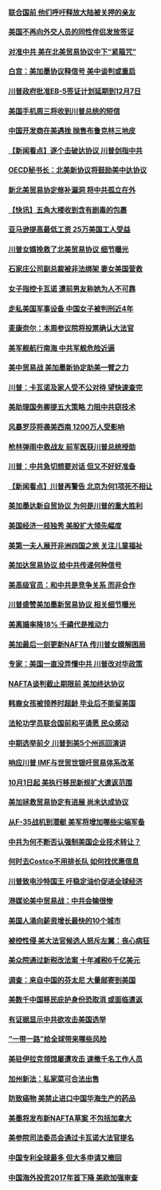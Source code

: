 #### [联合国前 他们呼吁释放大陆被关押的亲友](../pages/nsc412/n10756822.md) 

#### [美国不再向外交人员的同性伴侣发放签证](../pages/nsc412/n10756972.md) 

#### [对准中共 美在北美贸易协议中下“紧箍咒”](../pages/nsc412/n10756876.md) 

#### [白宫：美加墨协议释信号 美中谈判或重启](../pages/nsc412/n10756858.md) 

#### [川普政府批准EB-5签证计划延期到12月7日](../pages/nsc412/n10756809.md) 

#### [美国手机周三将收到川普总统的短信](../pages/nsc412/n10756693.md) 

#### [中国开发商在美遇挫 抛售布鲁克林三地皮](../pages/nsc412/n10756541.md) 

#### [【新闻看点】逐个击破达协议 川普剑指中共](../pages/nsc412/n10756217.md) 

#### [OECD秘书长：北美新协议将鼓励美中达协议](../pages/nsc412/n10756498.md) 

#### [新北美贸易协定修补漏洞 将中共孤立在外](../pages/nsc412/n10756251.md) 

#### [【快讯】五角大楼收到含有剧毒的包裹](../pages/nsc412/n10756426.md) 

#### [亚马逊提高最低工资 25万美国工人受益](../pages/nsc412/n10756248.md) 

#### [川普女婿挽救了北美贸易协议 细节曝光](../pages/nsc412/n10756114.md) 

#### [石家庄公司副总裁被非法绑架 妻女美国营救](../pages/nsc412/n10754123.md) 

#### [女子指控卡瓦诺 遭前男友称她为人不可靠](../pages/nsc412/n10756168.md) 

#### [走私美国军事设备 中国女子被判刑近4年](../pages/nsc412/n10755437.md) 

#### [麦康奈尔：本周参议院将投票确认大法官](../pages/nsc412/n10755478.md) 

#### [美军舰航行南海 中共军舰危险近逼](../pages/nsc412/n10755171.md) 

#### [美中贸易战 美加墨新协定助美一臂之力](../pages/nsc412/n10754879.md) 

#### [川普：卡瓦诺及家人受不公对待 望快速查完](../pages/nsc412/n10754858.md) 

#### [美助理国务卿提五大策略 力阻中共窃技术](../pages/nsc412/n10754355.md) 

#### [风暴罗莎将袭美西南 1200万人受影响](../pages/nsc412/n10754605.md) 

#### [枪林弹雨中救战友 前军医获川普总统授勋](../pages/nsc412/n10754590.md) 

#### [川普：中共急切想要对话 但又不好好准备](../pages/nsc412/n10754101.md) 

#### [【新闻看点】川普再警告 北京为何1项死不相让](../pages/nsc412/n10754283.md) 

#### [美加墨达新自贸协议 为何是川普的重大胜利](../pages/nsc412/n10754284.md) 

#### [美国经济一枝独秀 美股扩大领先幅度](../pages/nsc412/n10754330.md) 

#### [美第一夫人展开非洲四国之旅 关注儿童福祉](../pages/nsc412/n10754238.md) 

#### [美加达贸易协议 给中共传递何种信号](../pages/nsc412/n10754031.md) 

#### [美高级官员：和中共是竞争关系 而非合作](../pages/nsc412/n10754005.md) 

#### [川普盛赞美加墨新贸易协议 相关细节曝光](../pages/nsc412/n10754004.md) 

#### [美离婚率降18% 千禧代是推动力](../pages/nsc412/n10752797.md) 

#### [美加最后一刻更新NAFTA 传川普女婿解困局](../pages/nsc412/n10753090.md) 

#### [专家：美国一直没弄懂中共 川普改对华政策](../pages/nsc412/n10753071.md) 

#### [NAFTA谈判截止期限前 美加终达协议](../pages/nsc412/n10752737.md) 

#### [韩裔女孩被领养时超龄 毕业后不能留美国](../pages/nsc412/n10752626.md) 

#### [法轮功学员联合国前和平请愿 民众感动](../pages/nsc412/n10752305.md) 

#### [中期选举前夕 川普到美5个州巡回演讲](../pages/nsc412/n10752300.md) 

#### [响应川普  IMF与世贸世银吁贸易体系改革](../pages/nsc412/n10752239.md) 

#### [10月1日起 美执行移民新规扩大遣返范围](../pages/nsc412/n10752212.md) 

#### [美加拯救贸易协定有进展 尚未达成协议](../pages/nsc412/n10752114.md) 

#### [从F-35战机到潜艇 美军将增加哪些尖端军备](../pages/nsc412/n10741274.md) 

#### [中共为何不断否认强制美国企业技术转让？](../pages/nsc412/n10750697.md) 

#### [何时去Costco不用排长队 如何找优惠信息](../pages/nsc412/n10733906.md) 

#### [川普致电沙特国王 吁稳定油价促进全球经济](../pages/nsc412/n10751523.md) 

#### [港媒论美中贸易战：中共会输很惨](../pages/nsc412/n10751525.md) 

#### [美国人涌向薪资增长最快的10个城市](../pages/nsc412/n10733811.md) 

#### [被控性侵 美大法官候选人怒斥左翼：丧心病狂](../pages/nsc412/n10751230.md) 

#### [美众院通过新税改法案 十年减税6千亿美元](../pages/nsc412/n10750888.md) 

#### [调查：来自中国的芬太尼 大量邮寄到美国](../pages/nsc412/n10746608.md) 

#### [美数千中国移民庇护身份恐取消 或面临遣返](../pages/nsc412/n10750638.md) 

#### [有证据显示中共欲攻击美国选举](../pages/nsc412/n10750115.md) 

#### [“一带一路”给全球带来哪些风险](../pages/nsc412/n10742788.md) 

#### [美驻伊拉克领馆屡遭攻击 速撤千名工作人员](../pages/nsc412/n10749876.md) 

#### [加州新法：私家菜可合法出售](../pages/nsc412/n10749522.md) 

#### [防致癌物 美禁止进口中国华海生产的药品](../pages/nsc412/n10749508.md) 

#### [美墨将发布新NAFTA草案 不包括加拿大](../pages/nsc412/n10749336.md) 

#### [美参院司法委员会通过卡瓦诺大法官提名](../pages/nsc412/n10749027.md) 

#### [中国专利全球最多 但大多申请又撤回](../pages/nsc412/n10748651.md) 

#### [中国海外投资2017年首下降 美欧加强审查](../pages/nsc412/n10749054.md) 

